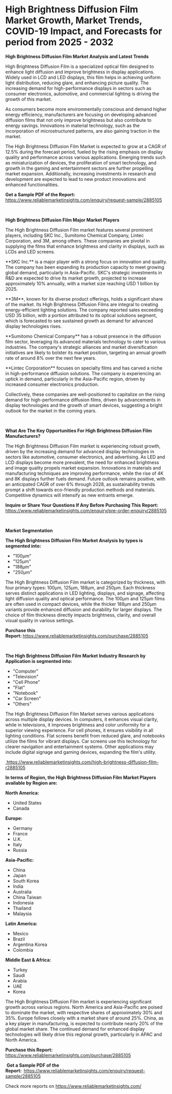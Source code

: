 <p><h1>High Brightness Diffusion Film Market Growth, Market Trends, COVID-19 Impact, and Forecasts for period from 2025 - 2032</h1></p><p><strong>High Brightness Diffusion Film Market Analysis and Latest Trends</strong></p>
<p><p>High Brightness Diffusion Film is a specialized optical film designed to enhance light diffusion and improve brightness in display applications. Widely used in LCD and LED displays, this film helps in achieving uniform light distribution, reducing glare, and enhancing picture quality. The increasing demand for high-performance displays in sectors such as consumer electronics, automotive, and commercial lighting is driving the growth of this market.</p><p>As consumers become more environmentally conscious and demand higher energy efficiency, manufacturers are focusing on developing advanced diffusion films that not only improve brightness but also contribute to energy savings. Innovations in material technology, such as the incorporation of microstructured patterns, are also gaining traction in the market.</p><p>The High Brightness Diffusion Film Market is expected to grow at a CAGR of 12.5% during the forecast period, fueled by the rising emphasis on display quality and performance across various applications. Emerging trends such as miniaturization of devices, the proliferation of smart technology, and growth in the gaming and entertainment sectors are further propelling market expansion. Additionally, increasing investments in research and development are expected to lead to new product innovations and enhanced functionalities.</p></p>
<p><strong>Get a Sample PDF of the Report:&nbsp;</strong> <a href="https://www.reliablemarketinsights.com/enquiry/request-sample/2885105?utm_campaign=2564&utm_medium=2&utm_source=Github&utm_content=ia&utm_term=13032025&utm_id=high-brightness-diffusion-film">https://www.reliablemarketinsights.com/enquiry/request-sample/2885105</a></p>
<p>&nbsp;</p>
<p><strong>High Brightness Diffusion Film Major Market Players</strong></p>
<p><p>The High Brightness Diffusion Film market features several prominent players, including SKC Inc., Sumitomo Chemical Company, Lintec Corporation, and 3M, among others. These companies are pivotal in supplying the films that enhance brightness and clarity in displays, such as LCDs and LED screens.</p><p>**SKC Inc.** is a major player with a strong focus on innovation and quality. The company has been expanding its production capacity to meet growing global demand, particularly in Asia-Pacific. SKC's strategic investments in R&D are expected to drive its market growth, projected to increase approximately 10% annually, with a market size reaching USD 1 billion by 2025.</p><p>**3M**, known for its diverse product offerings, holds a significant share of the market. Its High Brightness Diffusion Films are integral to creating energy-efficient lighting solutions. The company reported sales exceeding USD 35 billion, with a portion attributed to its optical solutions segment, which is forecasted to see sustained growth as demand for advanced display technologies rises.</p><p>**Sumitomo Chemical Company** has a robust presence in the diffusion film sector, leveraging its advanced materials technology to cater to various industries. The company's strategic alliances and market diversification initiatives are likely to bolster its market position, targeting an annual growth rate of around 8% over the next few years.</p><p>**Lintec Corporation** focuses on specialty films and has carved a niche in high-performance diffusion solutions. The company is experiencing an uptick in demand, particularly in the Asia-Pacific region, driven by increased consumer electronics production.</p><p>Collectively, these companies are well-positioned to capitalize on the rising demand for high-performance diffusion films, driven by advancements in display technologies and the growth of smart devices, suggesting a bright outlook for the market in the coming years.</p></p>
<p>&nbsp;</p>
<p><strong>What Are The Key Opportunities For High Brightness Diffusion Film Manufacturers?</strong></p>
<p><p>The High Brightness Diffusion Film market is experiencing robust growth, driven by the increasing demand for advanced display technologies in sectors like automotive, consumer electronics, and advertising. As LED and LCD displays become more prevalent, the need for enhanced brightness and image quality propels market expansion. Innovations in materials and manufacturing techniques are improving performance, while the rise of 4K and 8K displays further fuels demand. Future outlook remains positive, with an anticipated CAGR of over 6% through 2028, as sustainability trends prompt a shift towards eco-friendly production methods and materials. Competitive dynamics will intensify as new entrants emerge.</p></p>
<p><strong>Inquire or Share Your Questions If Any Before Purchasing This Report:</strong> <a href="https://www.reliablemarketinsights.com/enquiry/pre-order-enquiry/2885105?utm_campaign=2564&utm_medium=2&utm_source=Github&utm_content=ia&utm_term=13032025&utm_id=high-brightness-diffusion-film">https://www.reliablemarketinsights.com/enquiry/pre-order-enquiry/2885105</a></p>
<p>&nbsp;</p>
<p><strong>Market Segmentation</strong></p>
<p><strong>The High Brightness Diffusion Film Market Analysis by types is segmented into:</strong></p>
<p><ul><li>"100μm"</li><li>"125μm"</li><li>"188μm"</li><li>"250μm"</li></ul></p>
<p><p>The High Brightness Diffusion Film market is categorized by thickness, with four primary types: 100μm, 125μm, 188μm, and 250μm. Each thickness serves distinct applications in LED lighting, displays, and signage, affecting light diffusion quality and optical performance. The 100μm and 125μm films are often used in compact devices, while the thicker 188μm and 250μm variants provide enhanced diffusion and durability for larger displays. The choice of film thickness directly impacts brightness, clarity, and overall visual quality in various settings.</p></p>
<p><strong>Purchase this Report:&nbsp;</strong><a href="https://www.reliablemarketinsights.com/purchase/2885105?utm_campaign=2564&utm_medium=2&utm_source=Github&utm_content=ia&utm_term=13032025&utm_id=high-brightness-diffusion-film">https://www.reliablemarketinsights.com/purchase/2885105</a></p>
<p>&nbsp;</p>
<p><strong>The High Brightness Diffusion Film Market Industry Research by Application is segmented into:</strong></p>
<p><ul><li>"Computer"</li><li>"Television"</li><li>"Cell Phone"</li><li>"Flat"</li><li>"Notebook"</li><li>"Car Screen"</li><li>"Others"</li></ul></p>
<p><p>The High Brightness Diffusion Film Market serves various applications across multiple display devices. In computers, it enhances visual clarity, while in televisions, it improves brightness and color uniformity for a superior viewing experience. For cell phones, it ensures visibility in all lighting conditions. Flat screens benefit from reduced glare, and notebooks utilize the films for vibrant displays. Car screens use this technology for clearer navigation and entertainment systems. Other applications may include digital signage and gaming devices, expanding the film's utility.</p></p>
<p><a href="https://www.reliablemarketinsights.com/high-brightness-diffusion-film-r2885105?utm_campaign=2564&utm_medium=2&utm_source=Github&utm_content=ia&utm_term=13032025&utm_id=high-brightness-diffusion-film">&nbsp;https://www.reliablemarketinsights.com/high-brightness-diffusion-film-r2885105</a></p>
<p><strong>In terms of Region, the High Brightness Diffusion Film Market Players available by Region are:</strong></p>
<p>
    <p> <strong> North America: </strong>
        <ul>
            <li>United States</li>
            <li>Canada</li>
        </ul>
        </p> 
    <p> <strong> Europe: </strong>
        <ul>
            <li>Germany</li>
            <li>France</li>
            <li>U.K.</li>
            <li>Italy</li>
            <li>Russia</li>
        </ul>
        </p> 
    <p> <strong> Asia-Pacific: </strong>
        <ul>
            <li>China</li>
            <li>Japan</li>
            <li>South Korea</li>
            <li>India</li>
            <li>Australia</li>
            <li>China Taiwan</li>
            <li>Indonesia</li>
            <li>Thailand</li>
            <li>Malaysia</li>
        </ul>
        </p> 
    <p> <strong> Latin America: </strong>
        <ul>
            <li>Mexico</li>
            <li>Brazil</li>
            <li>Argentina Korea</li>
            <li>Colombia</li>
        </ul>
        </p> 
    <p> <strong> Middle East & Africa: </strong>
        <ul>
            <li>Turkey</li>
            <li>Saudi</li>
            <li>Arabia</li>
            <li>UAE</li>
            <li>Korea</li>
        </ul>
    </p>
    </p>
<p><p>The High Brightness Diffusion Film market is experiencing significant growth across various regions. North America and Asia-Pacific are poised to dominate the market, with respective shares of approximately 30% and 35%. Europe follows closely with a market share of around 25%. China, as a key player in manufacturing, is expected to contribute nearly 20% of the global market share. The continued demand for enhanced display technologies will likely drive this regional growth, particularly in APAC and North America.</p></p>
<p><strong>Purchase this Report: </strong><a href="https://www.reliablemarketinsights.com/purchase/2885105?utm_campaign=2564&utm_medium=2&utm_source=Github&utm_content=ia&utm_term=13032025&utm_id=high-brightness-diffusion-film">https://www.reliablemarketinsights.com/purchase/2885105</a></p>
<p>&nbsp;<strong>Get a Sample PDF of the Report:&nbsp;&nbsp;</strong><a href="https://www.reliablemarketinsights.com/enquiry/request-sample/2885105?utm_campaign=2564&utm_medium=2&utm_source=Github&utm_content=ia&utm_term=13032025&utm_id=high-brightness-diffusion-film">https://www.reliablemarketinsights.com/enquiry/request-sample/2885105</a></p>
<p><strong></strong></p>
<p>Check more reports on <a href="https://www.reliablemarketinsights.com/?utm_campaign=2564&utm_medium=2&utm_source=Github&utm_content=ia&utm_term=13032025&utm_id=high-brightness-diffusion-film">https://www.reliablemarketinsights.com/</a></p>